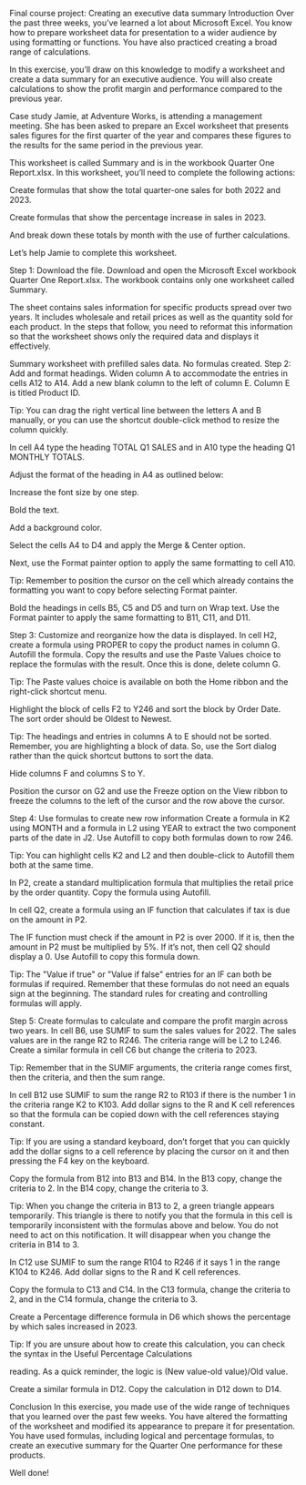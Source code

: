 Final course project: Creating an executive data summary
Introduction
Over the past three weeks, you’ve learned a lot about Microsoft Excel. You know how to prepare worksheet data for presentation to a wider audience by using formatting or functions. You have also practiced creating a broad range of calculations.

In this exercise, you’ll draw on this knowledge to modify a worksheet and create a data summary for an executive audience. You will also create calculations to show the profit margin and performance compared to the previous year.

Case study
Jamie, at Adventure Works, is attending a management meeting. She has been asked to prepare an Excel worksheet that presents sales figures for the first quarter of the year and compares these figures to the results for the same period in the previous year. 

This worksheet is called Summary and is in the workbook Quarter One Report.xlsx. In this worksheet, you’ll need to complete the following actions:

Create formulas that show the total quarter-one sales for both 2022 and 2023.

Create formulas that show the percentage increase in sales in 2023. 

And break down these totals by month with the use of further calculations.

Let’s help Jamie to complete this worksheet.

Step 1: Download the file.
Download and open the Microsoft Excel workbook Quarter One Report.xlsx. The workbook contains only one worksheet called Summary.

The sheet contains sales information for specific products spread over two years. It includes wholesale and retail prices as well as the quantity sold for each product. In the steps that follow, you need to reformat this information so that the worksheet shows only the required data and displays it effectively.

Summary worksheet with prefilled sales data. No formulas created.
Step 2: Add and format headings.
Widen column A to accommodate the entries in cells A12 to A14. Add a new blank column to the left of column E. Column E is titled Product ID.

Tip: You can drag the right vertical line between the letters A and B manually, or you can use the shortcut double-click method to resize the column quickly.

In cell A4 type the heading TOTAL Q1 SALES and in A10 type the heading Q1 MONTHLY TOTALS.

Adjust the format of the heading in A4 as outlined below:

Increase the font size by one step.

Bold the text.

Add a background color.

Select the cells A4 to D4 and apply the Merge & Center option.

Next, use the Format painter option to apply the same formatting to cell A10.

Tip: Remember to position the cursor on the cell which already contains the formatting you want to copy before selecting Format painter.

Bold the headings in cells B5, C5 and D5 and turn on Wrap text. Use the Format painter to apply the same formatting to B11, C11, and D11.

Step 3: Customize and reorganize how the data is displayed. 
In cell H2, create a formula using PROPER to copy the product names in column G. Autofill the formula. Copy the results and use the Paste Values choice to replace the formulas with the result. Once this is done, delete column G.

Tip: The Paste values choice is available on both the Home ribbon and the right-click shortcut menu.

Highlight the block of cells F2 to Y246 and sort the block by Order Date. The sort order should be Oldest to Newest.

Tip: The headings and entries in columns A to E should not be sorted. Remember, you are highlighting a block of data. So, use the Sort dialog rather than the quick shortcut buttons to sort the data.

Hide columns F and columns S to Y.

Position the cursor on G2 and use the Freeze option on the View ribbon to freeze the columns to the left of the cursor and the row above the cursor.

Step 4: Use formulas to create new row information
Create a formula in K2 using MONTH and a formula in L2 using YEAR to extract the two component parts of the date in J2. Use Autofill to copy both formulas down to row 246.

Tip: You can highlight cells K2 and L2 and then double-click to Autofill them both at the same time.

In P2, create a standard multiplication formula that multiplies the retail price by the order quantity. Copy the formula using Autofill.

In cell Q2, create a formula using an IF function that calculates if tax is due on the amount in P2. 

The IF function must check if the amount in P2 is over 2000. If it is, then the amount in P2 must be multiplied by 5%. If it’s not, then cell Q2 should display a 0. Use Autofill to copy this formula down.

Tip: The "Value if true" or "Value if false" entries for an IF can both be formulas if required. Remember that these formulas do not need an equals sign at the beginning. The standard rules for creating and controlling formulas will apply.

Step 5: Create formulas to calculate and compare the profit margin across two years.
In cell B6, use SUMIF to sum the sales values for 2022. The sales values are in the range R2 to R246. The criteria range will be L2 to L246. Create a similar formula in cell C6 but change the criteria to 2023.

Tip: Remember that in the SUMIF arguments, the criteria range comes first, then the criteria, and then the sum range.

In cell B12 use SUMIF to sum the range R2 to R103 if there is the number 1 in the criteria range K2 to K103. Add dollar signs to the R and K cell references so that the formula can be copied down with the cell references staying constant.

Tip: If you are using a standard keyboard, don’t forget that you can quickly add the dollar signs to a cell reference by placing the cursor on it and then pressing the F4 key on the keyboard.

Copy the formula from B12 into B13 and B14. In the B13 copy, change the criteria to 2. In the B14 copy, change the criteria to 3.

Tip: When you change the criteria in B13 to 2, a green triangle appears temporarily. This triangle is there to notify you that the formula in this cell is temporarily inconsistent with the formulas above and below. You do not need to act on this notification. It will disappear when you change the criteria in B14 to 3.

In C12 use SUMIF to sum the range R104 to R246 if it says 1 in the range K104 to K246. Add dollar signs to the R and K cell references.

Copy the formula to C13 and C14. In the C13 formula, change the criteria to 2, and in the C14 formula, change the criteria to 3.

Create a Percentage difference formula in D6 which shows the percentage by which sales increased in 2023. 

Tip: If you are unsure about how to create this calculation, you can check the syntax in the 
Useful Percentage Calculations
 
 reading. As a quick reminder, the logic is (New value-old value)/Old value.

Create a similar formula in D12. Copy the calculation in D12 down to D14.

Conclusion
In this exercise, you made use of the wide range of techniques that you learned over the past few weeks. You have altered the formatting of the worksheet and modified its appearance to prepare it for presentation. You have used formulas, including logical and percentage formulas, to create an executive summary for the Quarter One performance for these products.

Well done!
